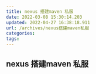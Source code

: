 ```yaml
---
title: nexus 搭建maven 私服
date: 2022-03-08 15:30:14.203
updated: 2022-04-27 16:38:18.911
url: /archives/nexus搭建maven私服
categories: 
tags: 
---
```




## nexus 搭建maven 私服